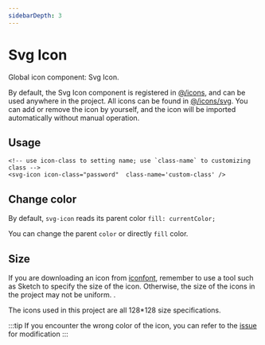 ```yaml
---
sidebarDepth: 3
---
```


# Svg Icon

Global icon component: Svg Icon.

By default, the Svg Icon component is registered in [@/icons](https://github.com/PanJiaChen/vue-element-admin/blob/master/src/icons/index.js#L6), and can be used anywhere in the project. All icons can be found in [@/icons/svg](https://github.com/PanJiaChen/vue-element-admin/tree/master/src/icons/svg). You can add or remove the icon by yourself, and the icon will be imported automatically without manual operation.

## Usage

```markup
<!-- use icon-class to setting name; use `class-name` to customizing class -->
<svg-icon icon-class="password"  class-name='custom-class' />
```

## Change color

By default, `svg-icon` reads its parent color `fill: currentColor;`

You can change the parent `color` or directly `fill` color.

## Size

If you are downloading an icon from [iconfont](https://www.iconfont.cn/), remember to use a tool such as Sketch to specify the size of the icon. Otherwise, the size of the icons in the project may not be uniform. .

The icons used in this project are all 128\*128 size specifications.

:::tip If you encounter the wrong color of the icon, you can refer to the [issue](https://github.com/PanJiaChen/vue-element-admin/issues/330) for modification :::

